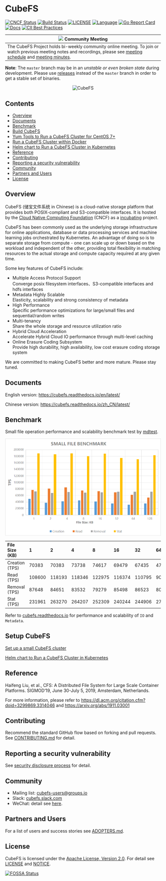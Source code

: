 # CubeFS

[![CNCF Status](https://img.shields.io/badge/cncf%20status-incubating-blue.svg)](https://www.cncf.io/projects)
[![Build Status](https://github.com/cubefs/cubefs/actions/workflows/ci.yml/badge.svg)](https://github.com/cubefs/cubefs/actions/workflows/ci.yml)
[![LICENSE](https://img.shields.io/github/license/cubefs/cubefs.svg)](https://github.com/cubefs/cubefs/blob/master/LICENSE)
[![Language](https://img.shields.io/badge/Language-Go-blue.svg)](https://golang.org/)
[![Go Report Card](https://goreportcard.com/badge/github.com/cubefs/cubefs)](https://goreportcard.com/report/github.com/cubefs/cubefs)
[![Docs](https://readthedocs.org/projects/cubefs/badge/?version=latest)](https://cubefs.readthedocs.io/en/latest/?badge=latest)
[![CII Best Practices](https://bestpractices.coreinfrastructure.org/projects/2761/badge)](https://bestpractices.coreinfrastructure.org/projects/2761)

|<img src="https://user-images.githubusercontent.com/5708406/91202310-31eaab80-e734-11ea-84fc-c1b1882ae71c.png" height="24"/>&nbsp;Community Meeting|
|------------------|
| The CubeFS Project holds bi-weekly community online meeting. To join or watch previous meeting notes and recordings, please see [meeting schedule](https://github.com/cubefs/community/wiki/Meeting-Schedule) and [meeting minutes](https://github.com/cubefs/community/wiki/Meeting-Agenda-and-Notes). |

**Note**: The `master` branch may be in an *unstable or even broken state* during development.
Please use [releases](https://github.com/cubefs/cubefs/releases) instead of the `master` branch in order to get a stable set of binaries.

<div width="100%" style="text-align:center;"><img alt="CubeFS" src="https://user-images.githubusercontent.com/12113219/150923746-d09409fc-78ca-42cb-a467-b356c3ef9f61.png" height="200"/></div>

## Contents

- [Overview](#overview)
- [Documents](#documents)
- [Benchmark](#benchmark)
- [Build CubeFS](#build-cubefs)
- [Yum Tools to Run a CubeFS Cluster for CentOS 7+](#yum-tools-to-run-a-cubefs-cluster-for-centos-7)
- [Run a CubeFS Cluster within Docker](#run-a-cubefs-cluster-within-docker)
- [Helm chart to Run a CubeFS Cluster in Kubernetes](#helm-chart-to-run-a-cubefs-cluster-in-kubernetes)
- [Reference](#reference)
- [Contributing](#contributing)
- [Reporting a security vulnerability](#reporting-a-security-vulnerability)
- [Community](#community)
- [Partners and Users](#partners-and-users)
- [License](#license)

## Overview

CubeFS (储宝文件系统 in Chinese) is a cloud-native storage platform that provides both POSIX-compliant and S3-compatible interfaces. It is hosted by the [Cloud Native Computing Foundation](https://cncf.io) (CNCF) as a [incubating](https://www.cncf.io/projects/) project.

CubeFS has been commonly used as the underlying storage infrastructure for online applications, database or data processing services and machine learning jobs orchestrated by Kubernetes. 
An advantage of doing so is to separate storage from compute - one can scale up or down based on the workload and independent of the other, providing total flexibility in matching resources to the actual storage and compute capacity required at any given time.

Some key features of CubeFS include:

- Multiple Access Protocol Support  
  Converge posix filesystem interfaces、S3-compatible interfaces and hdfs interfaces
- Metadata Highly Scalable  
  Elasticity, scalability and strong consistency of metadata
- High Performance  
  Specific performance optimizations for large/small files and sequential/random writes
- Multi-tenancy  
  Share the whole storage and resource utilization ratio
- Hybrid Cloud Acceleration  
  Accelerate Hybrid Cloud IO performance through multi-level caching
- Online Erasure Coding Subsystem  
  Provide high durability, high availability, low cost erasure coding storage system

We are committed to making CubeFS better and more mature. Please stay tuned. 

## Documents

English version: https://cubefs.readthedocs.io/en/latest/

Chinese version: https://cubefs.readthedocs.io/zh_CN/latest/

## Benchmark

Small file operation performance and scalability benchmark test by [mdtest](https://github.com/LLNL/mdtest).

<img src="https://raw.githubusercontent.com/cubefs/cubefs/master/docs/source/pic/cfs-small-file-benchmark.png" width="600" align=center/>

|File Size (KB)	|  1	|  2	|  4	|  8	|   16  |   32  |   64  |  128 |
|:-|:-|:-|:-|:-|:-|:-|:-|:-|
|Creation (TPS)	|70383	|70383	|73738	|74617	|69479	|67435	|47540	|27147 |
|Read (TPS)	    |108600	|118193	|118346	|122975	|116374	|110795	|90462	|62082 |
|Removal (TPS)	|87648	|84651	|83532	|79279	|85498	|86523	|80946	|84441 |
|Stat (TPS)	    |231961	|263270	|264207	|252309	|240244	|244906	|273576	|242930|

Refer to [cubefs.readthedocs.io](https://cubefs.readthedocs.io/en/latest/evaluation.html) for performance and scalability of `IO` and `Metadata`.

## Setup CubeFS 
[Set up a small CubeFS cluster](https://github.com/leonrayang/cubefs/blob/leonrayang/master/INSTALL.md) 

[Helm chart to Run a CubeFS Cluster in Kubernetes](https://github.com/leonrayang/cubefs/blob/leonrayang/master/HELM.md)

## Reference

Haifeng Liu, et al., CFS: A Distributed File System for Large Scale Container Platforms. SIGMOD‘19, June 30-July 5, 2019, Amsterdam, Netherlands. 

For more information, please refer to https://dl.acm.org/citation.cfm?doid=3299869.3314046 and https://arxiv.org/abs/1911.03001

## Contributing

Recommend the standard GitHub flow based on forking and pull requests.<br>
See [CONTRIBUTING.md](CONTRIBUTING.md#workflow) for detail.

## Reporting a security vulnerability

See [security disclosure process](security/README.md) for detail.

## Community

- Mailing list: cubefs-users@groups.io
- Slack: [cubefs.slack.com](https://cubefs.slack.com/)
- WeChat: detail see [here](https://github.com/cubefs/cubefs/issues/604).

## Partners and Users

For a list of users and success stories see [ADOPTERS.md](ADOPTERS.md).

## License

CubeFS is licensed under the [Apache License, Version 2.0](http://www.apache.org/licenses/LICENSE-2.0).
For detail see [LICENSE](LICENSE) and [NOTICE](NOTICE).

[![FOSSA Status](https://app.fossa.io/api/projects/git%2Bgithub.com%2Fcubefs%2Fcfs.svg?type=large)](https://app.fossa.io/projects/git%2Bgithub.com%2Fcubefs%2Fcfs?ref=badge_large)
